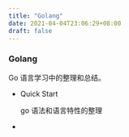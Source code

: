 ```yaml
---
title: "Golang"
date: 2021-04-04T23:06:29+08:00
draft: false
---
```


### Golang

Go 语言学习中的整理和总结。



- Quick Start

  go 语法和语言特性的整理

- 



